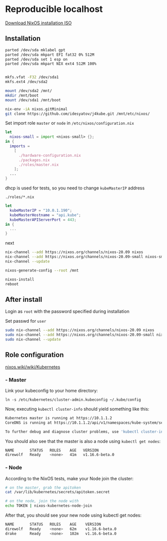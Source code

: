 # Reproducible localhost

[Download NixOS installation ISO](https://nixos.org/nixos/download.html)

## Installation

```sh
parted /dev/sda mklabel gpt
parted /dev/sda mkpart EFI fat32 0% 512M
parted /dev/sda set 1 esp on
parted /dev/sda mkpart NIX ext4 512M 100%


mkfs.vfat -F32 /dev/sda1
mkfs.ext4 /dev/sda2

mount /dev/sda2 /mnt/
mkdir /mnt/boot
mount /dev/sda1 /mnt/boot

nix-env -iA nixos.gitMinimal
git clone https://github.com/idesyatov/j4kube.git /mnt/etc/nixos/
```

Set import role `master` or `node` in `/etc/nixos/configuration.nix`

```nix
let
  nixos-small = import <nixos-small> {};
in {
  imports =
    [ 
      ./hardware-configuration.nix
      ./packages.nix
      ./roles/master.nix
    ];
  ...
}
```

dhcp is used for tests, so you need to change `kubeMasterIP` address

`./roles/*.nix`

```nix
let
  kubeMasterIP = "10.0.1.190";
  kubeMasterHostname = "api.kube";
  kubeMasterAPIServerPort = 443;
in {
  ...
}
```

next

```sh
nix-channel --add https://nixos.org/channels/nixos-20.09 nixos
nix-channel --add https://nixos.org/channels/nixos-20.09-small nixos-small
nix-channel --update

nixos-generate-config --root /mnt

nixos-install
reboot
```

## After install

Login as `root` with the password specified during installation

Set passwd for `user`

```sh
sudo nix-channel --add https://nixos.org/channels/nixos-20.09 nixos
sudo nix-channel --add https://nixos.org/channels/nixos-20.09-small nixos-small
sudo nix-channel --update
```

## Role configuration

[nixos.wiki/wiki/Kubernetes](https://nixos.wiki/wiki/Kubernetes)

### - Master

Link your kubeconfig to your home directory:

`ln -s /etc/kubernetes/cluster-admin.kubeconfig ~/.kube/config`

Now, executing `kubectl cluster-info` should yield something like this:

```sh
Kubernetes master is running at https://10.1.1.2
CoreDNS is running at https://10.1.1.2/api/v1/namespaces/kube-system/services/kube-dns:dns/proxy

To further debug and diagnose cluster problems, use 'kubectl cluster-info dump'.
```

You should also see that the master is also a node using `kubectl get nodes`:

```sh
NAME       STATUS   ROLES    AGE   VERSION
direwolf   Ready    <none>   41m   v1.16.6-beta.0
```

### - Node

According to the NixOS tests, make your Node join the cluster:

```sh
# on the master, grab the apitoken
cat /var/lib/kubernetes/secrets/apitoken.secret

# on the node, join the node with
echo TOKEN | nixos-kubernetes-node-join
```

After that, you should see your new node using kubectl get nodes:

```sh
NAME       STATUS   ROLES    AGE    VERSION
direwolf   Ready    <none>   62m    v1.16.6-beta.0
drake      Ready    <none>   102m   v1.16.6-beta.0
```
